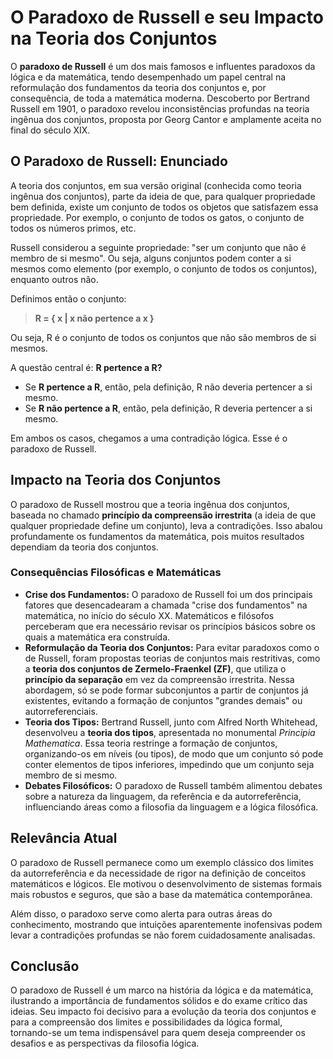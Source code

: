 # O Paradoxo de Russell e seu Impacto na Teoria dos Conjuntos

O **paradoxo de Russell** é um dos mais famosos e influentes paradoxos da lógica e da matemática, tendo desempenhado um papel central na reformulação dos fundamentos da teoria dos conjuntos e, por consequência, de toda a matemática moderna. Descoberto por Bertrand Russell em 1901, o paradoxo revelou inconsistências profundas na teoria ingênua dos conjuntos, proposta por Georg Cantor e amplamente aceita no final do século XIX.

## O Paradoxo de Russell: Enunciado

A teoria dos conjuntos, em sua versão original (conhecida como teoria ingênua dos conjuntos), parte da ideia de que, para qualquer propriedade bem definida, existe um conjunto de todos os objetos que satisfazem essa propriedade. Por exemplo, o conjunto de todos os gatos, o conjunto de todos os números primos, etc.

Russell considerou a seguinte propriedade: "ser um conjunto que não é membro de si mesmo". Ou seja, alguns conjuntos podem conter a si mesmos como elemento (por exemplo, o conjunto de todos os conjuntos), enquanto outros não.

Definimos então o conjunto:

> **R = { x | x não pertence a x }**

Ou seja, R é o conjunto de todos os conjuntos que não são membros de si mesmos.

A questão central é: **R pertence a R?**

- Se **R pertence a R**, então, pela definição, R não deveria pertencer a si mesmo.
- Se **R não pertence a R**, então, pela definição, R deveria pertencer a si mesmo.

Em ambos os casos, chegamos a uma contradição lógica. Esse é o paradoxo de Russell.

## Impacto na Teoria dos Conjuntos

O paradoxo de Russell mostrou que a teoria ingênua dos conjuntos, baseada no chamado **princípio da compreensão irrestrita** (a ideia de que qualquer propriedade define um conjunto), leva a contradições. Isso abalou profundamente os fundamentos da matemática, pois muitos resultados dependiam da teoria dos conjuntos.

### Consequências Filosóficas e Matemáticas

- **Crise dos Fundamentos:** O paradoxo de Russell foi um dos principais fatores que desencadearam a chamada "crise dos fundamentos" na matemática, no início do século XX. Matemáticos e filósofos perceberam que era necessário revisar os princípios básicos sobre os quais a matemática era construída.
- **Reformulação da Teoria dos Conjuntos:** Para evitar paradoxos como o de Russell, foram propostas teorias de conjuntos mais restritivas, como a **teoria dos conjuntos de Zermelo-Fraenkel (ZF)**, que utiliza o **princípio da separação** em vez da compreensão irrestrita. Nessa abordagem, só se pode formar subconjuntos a partir de conjuntos já existentes, evitando a formação de conjuntos "grandes demais" ou autorreferenciais.
- **Teoria dos Tipos:** Bertrand Russell, junto com Alfred North Whitehead, desenvolveu a **teoria dos tipos**, apresentada no monumental *Principia Mathematica*. Essa teoria restringe a formação de conjuntos, organizando-os em níveis (ou tipos), de modo que um conjunto só pode conter elementos de tipos inferiores, impedindo que um conjunto seja membro de si mesmo.
- **Debates Filosóficos:** O paradoxo de Russell também alimentou debates sobre a natureza da linguagem, da referência e da autorreferência, influenciando áreas como a filosofia da linguagem e a lógica filosófica.

## Relevância Atual

O paradoxo de Russell permanece como um exemplo clássico dos limites da autorreferência e da necessidade de rigor na definição de conceitos matemáticos e lógicos. Ele motivou o desenvolvimento de sistemas formais mais robustos e seguros, que são a base da matemática contemporânea.

Além disso, o paradoxo serve como alerta para outras áreas do conhecimento, mostrando que intuições aparentemente inofensivas podem levar a contradições profundas se não forem cuidadosamente analisadas.

## Conclusão

O paradoxo de Russell é um marco na história da lógica e da matemática, ilustrando a importância de fundamentos sólidos e do exame crítico das ideias. Seu impacto foi decisivo para a evolução da teoria dos conjuntos e para a compreensão dos limites e possibilidades da lógica formal, tornando-se um tema indispensável para quem deseja compreender os desafios e as perspectivas da filosofia lógica.